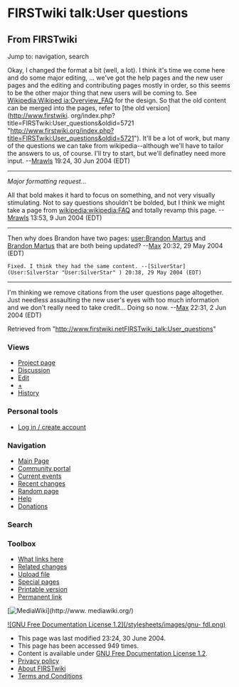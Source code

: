 # FIRSTwiki talk:User questions

## From FIRSTwiki

Jump to: navigation, search

Okay, I changed the format a bit (well, a lot). I think it's time we come here and do some major editing, ... we've got the help pages and the new user pages and the editing and contributing pages mostly in order, so this seems to be the other major thing that new users will be coming to. See [Wikipedia:Wikiped ia:Overview_FAQ](http://www.wikipedia.org/wiki/Wikipedia:Overview_FAQ "wikipedia:Wikipedia:Overview_FAQ") for the design. So that the old content can be merged into the pages, refer to [the old version](http://www.firstwiki.
org/index.php?title=FIRSTwiki:User_questions&oldid=5721 "http://www.firstwiki.org/index.php?title=FIRSTwiki:User_questions&oldid=5721"). It'll be a lot of work, but many of the questions we can take from wikipedia--although we'll have to tailor the answers to us, of course. I'll try to start, but we'll definatley need more input. --[Mrawls](User:Mrawls "User:Mrawls") 19:24, 30 Jun 2004 (EDT)

--------------------------------------------------------------------------------

_Major formatting request..._

All that bold makes it hard to focus on something, and not very visually stimulating. Not to say questions shouldn't be bolded, but I think we might take a page from [wikipedia:wikipedia:FAQ](http://www.wikipedia.org/wiki/wikipedia:FAQ "wikipedia:wikipedia:FAQ") and totally revamp this page. --[Mrawls](User:Mrawls "User:Mrawls") 13:53, 9 Jun 2004 (EDT)

--------------------------------------------------------------------------------

Then why does Brandon have two pages: [user:Brandon Martus](User:Brandon_Martus "User:Brandon Martus") and [Brandon Martus](Brandon_Martus "Brandon Martus") that are both being updated? --[Max](User:Max "User:Max") 20:32, 29 May 2004 (EDT)

```
Fixed. I think they had the same content. --[SilverStar](User:SilverStar "User:SilverStar" ) 20:38, 29 May 2004 (EDT) 
```

--------------------------------------------------------------------------------

I'm thinking we remove citations from the user questions page altogether. Just needless assaulting the new user's eyes with too much information and we don't really need to take credit... Doing so now. --[Max](User:Max "User:Max") 22:31, 2 Jun 2004 (EDT)

Retrieved from "<http://www.firstwiki.netFIRSTwiki_talk:User_questions>"

### Views

- [Project page](FIRSTwiki:User_questions)
- [Discussion](FIRSTwiki_talk:User_questions)
- [Edit](/index.php?title=FIRSTwiki_talk:User_questions&action=edit)
- [+](/index.php?title=FIRSTwiki_talk:User_questions&action=edit&section=new)
- [History](/index.php?title=FIRSTwiki_talk:User_questions&action=history)

### Personal tools

- [Log in / create account](/index.php?title=Special:Userlogin&returnto=FIRSTwiki_talk:User_questions)

[](Main_Page "Main Page")

### Navigation

- [Main Page](Main_Page)
- [Community portal](FIRSTwiki:Community_portal)
- [Current events](Current_events)
- [Recent changes](Special:Recentchanges)
- [Random page](Special:Random)
- [Help](Help:Contents)
- [Donations](FIRSTwiki:Site_support)

### Search

### Toolbox

- [What links here](Special:Whatlinkshere/FIRSTwiki_talk:User_questions)
- [Related changes](Special:Recentchangeslinked/FIRSTwiki_talk:User_questions)
- [Upload file](Special:Upload)
- [Special pages](Special:Specialpages)
- [Printable version](/index.php?title=FIRSTwiki_talk:User_questions&printable=yes)
- [Permanent link](/index.php?title=FIRSTwiki_talk:User_questions&oldid=37920)

[![MediaWiki](/skins/common/images/poweredby_mediawiki_88x31.png)](http://www.
mediawiki.org/)

[![GNU Free Documentation License 1.2](/stylesheets/images/gnu-
fdl.png)](http://www.gnu.org/copyleft/fdl.html)

- This page was last modified 23:24, 30 June 2004.
- This page has been accessed 949 times.
- Content is available under [GNU Free Documentation License 1.2](http://www.gnu.org/copyleft/fdl.html "http://www.gnu.org/copyleft/fdl.html").
- [Privacy policy](FIRSTwiki:Privacy_policy "FIRSTwiki:Privacy policy")
- [About FIRSTwiki](FIRSTwiki:About "FIRSTwiki:About")
- [Terms and Conditions](FIRSTwiki:Terms_and_conditions "FIRSTwiki:Terms and conditions")
